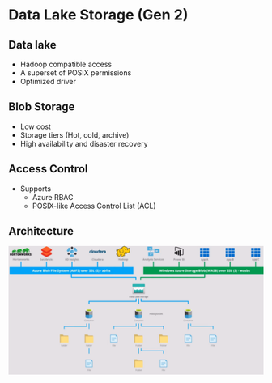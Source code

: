 # Data Lake Storage (Gen 2)
## Data lake
- Hadoop compatible access
- A superset of POSIX permissions
- Optimized driver 

## Blob Storage
- Low cost
- Storage tiers (Hot, cold, archive)
- High availability and disaster recovery


## Access Control
- Supports 
    - Azure RBAC
    - POSIX-like Access Control List (ACL) 
    
## Architecture

![adls](../screenshots/azure-datalake.png)